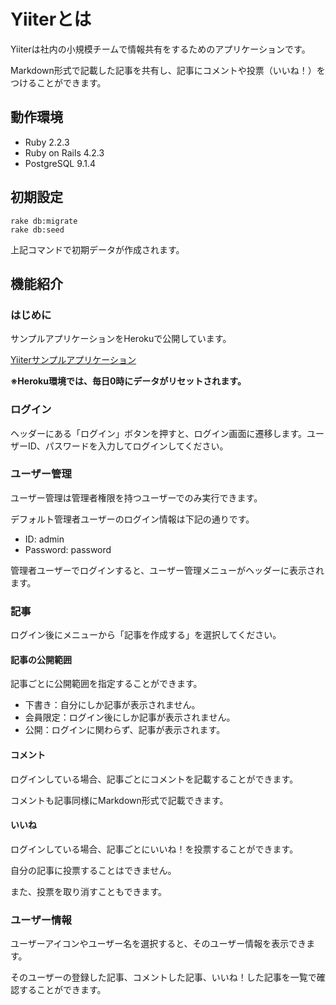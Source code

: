 # Yiiterとは

Yiiterは社内の小規模チームで情報共有をするためのアプリケーションです。

Markdown形式で記載した記事を共有し、記事にコメントや投票（いいね！）をつけることができます。

## 動作環境
- Ruby 2.2.3
- Ruby on Rails 4.2.3
- PostgreSQL 9.1.4

## 初期設定

```
rake db:migrate
rake db:seed
```

上記コマンドで初期データが作成されます。

## 機能紹介

### はじめに

サンプルアプリケーションをHerokuで公開しています。

[Yiiterサンプルアプリケーション](https://yiiter.herokuapp.com/)

**※Heroku環境では、毎日0時にデータがリセットされます。**

### ログイン

ヘッダーにある「ログイン」ボタンを押すと、ログイン画面に遷移します。ユーザーID、パスワードを入力してログインしてください。

### ユーザー管理

ユーザー管理は管理者権限を持つユーザーでのみ実行できます。

デフォルト管理者ユーザーのログイン情報は下記の通りです。

- ID: admin
- Password: password

管理者ユーザーでログインすると、ユーザー管理メニューがヘッダーに表示されます。

### 記事

ログイン後にメニューから「記事を作成する」を選択してください。

#### 記事の公開範囲

記事ごとに公開範囲を指定することができます。

- 下書き：自分にしか記事が表示されません。
- 会員限定：ログイン後にしか記事が表示されません。
- 公開：ログインに関わらず、記事が表示されます。

#### コメント

ログインしている場合、記事ごとにコメントを記載することができます。

コメントも記事同様にMarkdown形式で記載できます。

#### いいね

ログインしている場合、記事ごとにいいね！を投票することができます。

自分の記事に投票することはできません。

また、投票を取り消すこともできます。

### ユーザー情報

ユーザーアイコンやユーザー名を選択すると、そのユーザー情報を表示できます。

そのユーザーの登録した記事、コメントした記事、いいね！した記事を一覧で確認することができます。
